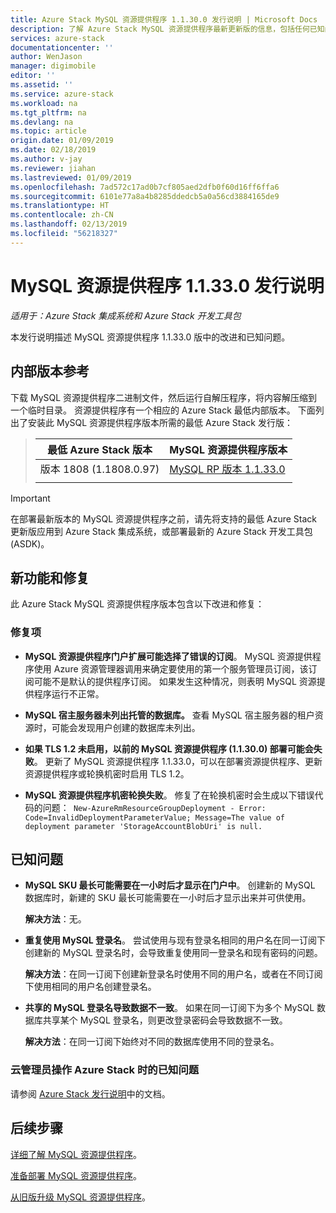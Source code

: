 ```yaml
---
title: Azure Stack MySQL 资源提供程序 1.1.30.0 发行说明 | Microsoft Docs
description: 了解 Azure Stack MySQL 资源提供程序最新更新版的信息，包括任何已知问题和下载位置。
services: azure-stack
documentationcenter: ''
author: WenJason
manager: digimobile
editor: ''
ms.assetid: ''
ms.service: azure-stack
ms.workload: na
ms.tgt_pltfrm: na
ms.devlang: na
ms.topic: article
origin.date: 01/09/2019
ms.date: 02/18/2019
ms.author: v-jay
ms.reviewer: jiahan
ms.lastreviewed: 01/09/2019
ms.openlocfilehash: 7ad572c17ad0b7cf805aed2dfb0f60d16ff6ffa6
ms.sourcegitcommit: 6101e77a8a4b8285ddedcb5a0a56cd3884165de9
ms.translationtype: HT
ms.contentlocale: zh-CN
ms.lasthandoff: 02/13/2019
ms.locfileid: "56218327"
---
```

# <a name="mysql-resource-provider-11330--release-notes"></a>MySQL 资源提供程序 1.1.33.0 发行说明

*适用于：Azure Stack 集成系统和 Azure Stack 开发工具包*

本发行说明描述 MySQL 资源提供程序 1.1.33.0 版中的改进和已知问题。

## <a name="build-reference"></a>内部版本参考
下载 MySQL 资源提供程序二进制文件，然后运行自解压程序，将内容解压缩到一个临时目录。 资源提供程序有一个相应的 Azure Stack 最低内部版本。 下面列出了安装此 MySQL 资源提供程序版本所需的最低 Azure Stack 发行版：

> |最低 Azure Stack 版本|MySQL 资源提供程序版本|
> |-----|-----|
> |版本 1808 (1.1808.0.97)|[MySQL RP 版本 1.1.33.0](https://aka.ms/azurestackmysqlrp11330)|  
> |     |     |

> [!IMPORTANT]
> 在部署最新版本的 MySQL 资源提供程序之前，请先将支持的最低 Azure Stack 更新版应用到 Azure Stack 集成系统，或部署最新的 Azure Stack 开发工具包 (ASDK)。

## <a name="new-features-and-fixes"></a>新功能和修复
此 Azure Stack MySQL 资源提供程序版本包含以下改进和修复：

### <a name="fixes"></a>修复项
- **MySQL 资源提供程序门户扩展可能选择了错误的订阅**。 MySQL 资源提供程序使用 Azure 资源管理器调用来确定要使用的第一个服务管理员订阅，该订阅可能不是默认的提供程序订阅。 如果发生这种情况，则表明 MySQL 资源提供程序运行不正常。 

- **MySQL 宿主服务器未列出托管的数据库。** 查看 MySQL 宿主服务器的租户资源时，可能会发现用户创建的数据库未列出。

- **如果 TLS 1.2 未启用，以前的 MySQL 资源提供程序 (1.1.30.0) 部署可能会失败**。 更新了 MySQL 资源提供程序 1.1.33.0，可以在部署资源提供程序、更新资源提供程序或轮换机密时启用 TLS 1.2。 

- **MySQL 资源提供程序机密轮换失败**。 修复了在轮换机密时会生成以下错误代码的问题：` New-AzureRmResourceGroupDeployment - Error: Code=InvalidDeploymentParameterValue; Message=The value of deployment parameter 'StorageAccountBlobUri' is null.`

## <a name="known-issues"></a>已知问题 

- **MySQL SKU 最长可能需要在一小时后才显示在门户中**。 创建新的 MySQL 数据库时，新建的 SKU 最长可能需要在一小时后才显示出来并可供使用。 

    **解决方法**：无。

- **重复使用 MySQL 登录名**。 尝试使用与现有登录名相同的用户名在同一订阅下创建新的 MySQL 登录名时，会导致重复使用同一登录名和现有密码的问题。 

    **解决方法**：在同一订阅下创建新登录名时使用不同的用户名，或者在不同订阅下使用相同的用户名创建登录名。

- **共享的 MySQL 登录名导致数据不一致**。 如果在同一订阅下为多个 MySQL 数据库共享某个 MySQL 登录名，则更改登录密码会导致数据不一致。

    **解决方法**：在同一订阅下始终对不同的数据库使用不同的登录名。


### <a name="known-issues-for-cloud-admins-operating-azure-stack"></a>云管理员操作 Azure Stack 时的已知问题
请参阅 [Azure Stack 发行说明](azure-stack-servicing-policy.md)中的文档。

## <a name="next-steps"></a>后续步骤
[详细了解 MySQL 资源提供程序](azure-stack-mysql-resource-provider.md)。

[准备部署 MySQL 资源提供程序](azure-stack-mysql-resource-provider-deploy.md#prerequisites)。

[从旧版升级 MySQL 资源提供程序](azure-stack-mysql-resource-provider-update.md)。 